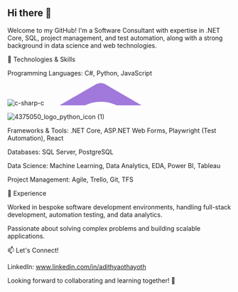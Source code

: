 ## Hi there 👋

Welcome to my GitHub! I'm a Software Consultant with expertise in .NET Core, SQL, project management, and test automation, along with a strong background in data science and web technologies.

🔧 Technologies & Skills

Programming Languages: C#, Python, JavaScript


![c-sharp-c](https://github.com/user-attachments/assets/bade4d2f-1e87-4394-a87b-dc96f234bfc9)<svg height="50" preserveAspectRatio="xMidYMid" viewBox="0 0 256 58" width="256" xmlns="http://www.w3.org/2000/svg"><path d="m255.569 84.452376c-.002-4.83-1.035-9.098-3.124-12.761-2.052-3.602-5.125-6.621-9.247-9.008-34.025-19.619-68.083-39.178-102.097-58.81699995-9.17-5.294-18.061-5.101-27.163.269-13.543 7.98699995-81.348 46.83399995-101.553 58.53699995-8.321 4.817-12.37 12.189-12.372 21.771-.013 39.455 0 78.909-.013 118.365 0 4.724.991 8.909 2.988 12.517 2.053 3.711 5.169 6.813 9.386 9.254 20.206 11.703 88.02 50.547 101.56 58.536 9.106 5.373 17.997 5.565 27.17.269 34.015-19.64 68.075-39.198 102.105-58.817 4.217-2.44 7.333-5.544 9.386-9.252 1.994-3.608 2.987-7.793 2.987-12.518 0 0 0-78.889-.013-118.345" fill="#a179dc"/><path d="m128.182 143.241376-125.194 72.084c2.053 3.711 5.169 6.813 9.386 9.254 20.206 11.703 88.02 50.547 101.56 58.536 9.106 5.373 17.997 5.565 27.17.269 34.015-19.64 68.075-39.198 102.105-58.817 4.217-2.44 7.333-5.544 9.386-9.252z" fill="#280068"/><path d="m255.569 84.452376c-.002-4.83-1.035-9.098-3.124-12.761l-124.263 71.55 124.413 72.074c1.994-3.608 2.985-7.793 2.987-12.518 0 0 0-78.889-.013-118.345" fill="#390091"/><g fill="#fff"><path d="m201.892326 116.294008v13.473684h13.473684v-13.473684h6.736842v13.473684h13.473685v6.736842h-13.473685v13.473684h13.473685v6.736842h-13.473685v13.473684h-6.736842v-13.473684h-13.473684v13.473684h-6.736842v-13.473684h-13.473684v-6.736842h13.473684v-13.473684h-13.473684v-6.736842h13.473684v-13.473684zm13.473684 20.210526h-13.473684v13.473684h13.473684z"/><path d="m128.456752 48.625876c35.143771 0 65.827133 19.0862981 82.26181 47.4560675l-.16037-.2730675-41.348577 23.808283c-8.146656-13.793605-23.081479-23.1020873-40.213232-23.2937868l-.539631-.0030178c-26.125574 0-47.3060815 21.1793886-47.3060815 47.3049616 0 8.543615 2.2777748 16.552204 6.2389764 23.469476 8.1540981 14.235253 23.4829071 23.836606 41.0671051 23.836606 17.69277 0 33.108884-9.723357 41.221568-24.110835l-.197128.345313 41.286486 23.918037c-16.254398 28.129557-46.517408 47.156948-81.252701 47.536189l-1.058225.005774c-35.2545819 0-66.0252492-19.203824-82.4185122-47.72358-8.0029927-13.922969-12.5820476-30.064389-12.5820476-47.27698 0-52.4660524 42.5322682-94.99944 95.0005598-94.99944z"/></g></svg>

![4375050_logo_python_icon (1)](https://github.com/user-attachments/assets/671f6dda-d55f-4ddb-b7d3-97160387de02)    


Frameworks & Tools: .NET Core, ASP.NET Web Forms, Playwright (Test Automation), React

Databases: SQL Server, PostgreSQL

Data Science: Machine Learning, Data Analytics, EDA, Power BI, Tableau

Project Management: Agile, Trello, Git, TFS

🚀 Experience

Worked in bespoke software development environments, handling full-stack development, automation testing, and data analytics.

Passionate about solving complex problems and building scalable applications.

📫 Let's Connect!

LinkedIn: www.linkedin.com/in/adithyaothayoth

<!--Portfolio: https://www.datascienceportfol.io/adithyaothayoth -->

Looking forward to collaborating and learning together! 🎯


<!--
**AdithyaOthayoth/AdithyaOthayoth** is a ✨ _special_ ✨ repository because its `README.md` (this file) appears on your GitHub profile.

Here are some ideas to get you started:

- 🔭 I’m currently working on ...
- 🌱 I’m currently learning ...
- 👯 I’m looking to collaborate on ...
- 🤔 I’m looking for help with ...
- 💬 Ask me about ...
- 📫 How to reach me: ...
- 😄 Pronouns: ...
- ⚡ Fun fact: ...
-->
